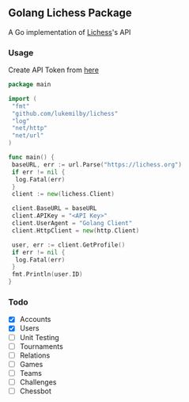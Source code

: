 ## Golang Lichess Package

A Go implementation of [Lichess](https://lichess.org)'s API

### Usage

Create API Token from [here](https://lichess.org/account/oauth/token/create)

```go
package main

import (
 "fmt"
 "github.com/lukemilby/lichess"
 "log"
 "net/http"
 "net/url"
)

func main() {
 baseURL, err := url.Parse("https://lichess.org")
 if err != nil {
  log.Fatal(err)
 }
 client := new(lichess.Client)

 client.BaseURL = baseURL
 client.APIKey = "<API Key>"
 client.UserAgent = "Golang Client"
 client.HttpClient = new(http.Client)

 user, err := client.GetProfile()
 if err != nil {
  log.Fatal(err)
 }
 fmt.Println(user.ID)
}
```

### Todo

- [x] Accounts
- [X] Users
- [ ] Unit Testing
- [ ] Tournaments
- [ ] Relations
- [ ] Games
- [ ] Teams
- [ ] Challenges
- [ ] Chessbot
